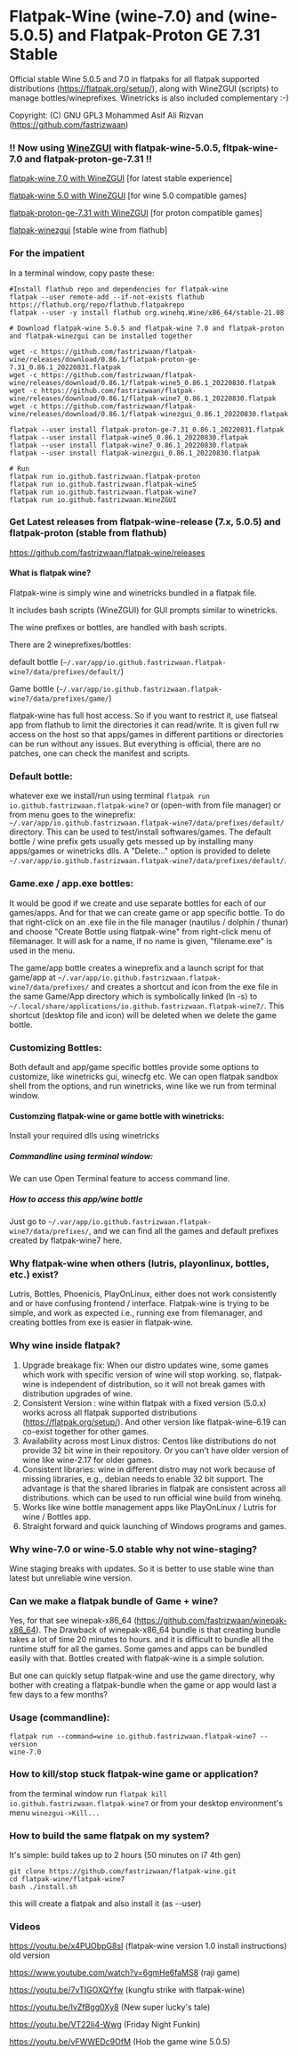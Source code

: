 # Flatpak-Wine (wine-7.0) and (wine-5.0.5) and Flatpak-Proton GE 7.31 Stable

Official stable Wine 5.0.5 and 7.0 in flatpaks for all flatpak supported distributions (https://flatpak.org/setup/), along with WineZGUI (scripts) to manage bottles/wineprefixes. Winetricks is also included complementary :-)

Copyright: (C) GNU GPL3 Mohammed Asif Ali Rizvan (https://github.com/fastrizwaan)

### !! Now using [WineZGUI](https://github.com/fastrizwaan/WineZGUI) with flatpak-wine-5.0.5, fltpak-wine-7.0 and flatpak-proton-ge-7.31 !!


[flatpak-wine 7.0 with WineZGUI](https://github.com/fastrizwaan/flatpak-wine/releases/download/0.86.1/flatpak-wine7_0.86.1_20220830.flatpak) [for latest stable experience]

[flatpak-wine 5.0 with WineZGUI](https://github.com/fastrizwaan/flatpak-wine/releases/download/0.86.1/flatpak-wine5_0.86.1_20220830.flatpak) [for wine 5.0 compatible games]

[flatpak-proton-ge-7.31 with WineZGUI](https://github.com/fastrizwaan/flatpak-wine/releases/download/0.86.1/flatpak-proton-ge-7.31_0.86.1_20220831.flatpak) [for proton compatible games]

[flatpak-winezgui](https://github.com/fastrizwaan/flatpak-wine/releases/download/0.86.1/flatpak-winezgui_0.86.1_20220830.flatpak) [stable wine from flathub]

### For the impatient

In a terminal window, copy paste these:

```
#Install flathub repo and dependencies for flatpak-wine
flatpak --user remote-add --if-not-exists flathub https://flathub.org/repo/flathub.flatpakrepo
flatpak --user -y install flathub org.winehq.Wine/x86_64/stable-21.08

# Download flatpak-wine 5.0.5 and flatpak-wine 7.0 and flatpak-proton and flatpak-winezgui can be installed together

wget -c https://github.com/fastrizwaan/flatpak-wine/releases/download/0.86.1/flatpak-proton-ge-7.31_0.86.1_20220831.flatpak
wget -c https://github.com/fastrizwaan/flatpak-wine/releases/download/0.86.1/flatpak-wine5_0.86.1_20220830.flatpak
wget -c https://github.com/fastrizwaan/flatpak-wine/releases/download/0.86.1/flatpak-wine7_0.86.1_20220830.flatpak
wget -c https://github.com/fastrizwaan/flatpak-wine/releases/download/0.86.1/flatpak-winezgui_0.86.1_20220830.flatpak

flatpak --user install flatpak-proton-ge-7.31_0.86.1_20220831.flatpak
flatpak --user install flatpak-wine5_0.86.1_20220830.flatpak
flatpak --user install flatpak-wine7_0.86.1_20220830.flatpak
flatpak --user install flatpak-winezgui_0.86.1_20220830.flatpak

# Run
flatpak run io.github.fastrizwaan.flatpak-proton
flatpak run io.github.fastrizwaan.flatpak-wine5
flatpak run io.github.fastrizwaan.flatpak-wine7
flatpak run io.github.fastrizwaan.WineZGUI
```

### Get Latest releases from flatpak-wine-release (7.x, 5.0.5) and flatpak-proton (stable from flathub)

https://github.com/fastrizwaan/flatpak-wine/releases


#### What is flatpak wine?

Flatpak-wine is simply wine and winetricks bundled in a flatpak file. 

It includes bash scripts (WineZGUI) for GUI prompts similar to winetricks.

The wine prefixes or bottles, are handled with bash scripts.

There are 2 wineprefixes/bottles:

   default bottle (`~/.var/app/io.github.fastrizwaan.flatpak-wine7/data/prefixes/default/`)

   Game bottle    (`~/.var/app/io.github.fastrizwaan.flatpak-wine7/data/prefixes/game/`)

flatpak-wine has full host access. So if you want to restrict it, use flatseal app from flathub to limit the directories it can read/write. It is given full rw access on the host so that  apps/games in different partitions or directories can be run without any issues. But everything is official, there are no patches, one can check the manifest and scripts. 

### Default bottle:

whatever exe we install/run using terminal `flatpak run io.github.fastrizwaan.flatpak-wine7` or (open-with from file manager)  or from menu goes to the wineprefix: `~/.var/app/io.github.fastrizwaan.flatpak-wine7/data/prefixes/default/` directory. This can be used to test/install softwares/games. The default bottle / wine prefix gets usually gets messed up by installing many apps/games or winetricks dlls. A "Delete..." option is provided to delete `~/.var/app/io.github.fastrizwaan.flatpak-wine7/data/prefixes/default/`. 

### Game.exe / app.exe bottles:

It would be good if we create and use separate bottles for each of our games/apps. And for that we can create game or app specific bottle. To do that right-click on an .exe file in the file manager (nautilus / dolphin / thunar) and choose "Create Bottle using flatpak-wine" from right-click menu of filemanager. It will ask for a name, if no name is given, "filename.exe" is used in the menu. 

The game/app bottle creates a wineprefix and a launch script for that game/app at `~/.var/app/io.github.fastrizwaan.flatpak-wine7/data/prefixes/` and creates a shortcut and icon from the exe file in the same Game/App directory which is symbolically linked (ln -s) to `~/.local/share/applications/io.github.fastrizwaan.flatpak-wine7/`. This shortcut (desktop file and icon) will be deleted when we delete the game bottle.

### Customizing Bottles:

Both default and app/game specific bottles provide some options to customize, like winetricks gui, winecfg etc. We can open flatpak sandbox shell from the options, and run winetricks, wine like we run from terminal window.

#### Customzing flatpak-wine or game bottle with winetricks:

Install your required dlls using winetricks 

##### Commandline using terminal window:

We  can use Open Terminal feature to access command line.

##### How to access this app/wine bottle

Just go to `~/.var/app/io.github.fastrizwaan.flatpak-wine7/data/prefixes/`, and we can find all the games and default prefixes created by flatpak-wine7 here.

### Why flatpak-wine when others (lutris, playonlinux, bottles, etc.) exist?

Lutris, Bottles, Phoenicis, PlayOnLinux, either does not work consistently and or have confusing frontend / interface. 
Flatpak-wine is trying to be simple, and work as expected i.e., running exe from filemanager, and creating bottles from exe is easier in flatpak-wine.

### Why wine inside flatpak?

1. Upgrade breakage fix: When our distro updates wine, some games which work with specific version of wine will stop working. so, flatpak-wine is independent of distribution, so it will not break games with distribution upgrades of wine.
2. Consistent Version  : wine within flatpak with a fixed version (5.0.x) works across all flatpak supported distributions (https://flatpak.org/setup/). And other version like flatpak-wine-6.19 can co-exist together for other games.
3. Availability across most Linux distros: Centos like distributions do not provide 32 bit wine in their repository. Or you can't have older version of wine like wine-2.17 for older games.
4. Consistent libraries: wine in different distro may not work because of missing libraries, e.g., debian needs to enable 32 bit support. The advantage is that the shared libraries in flatpak are consistent across all distributions.  which can be used to run official wine build from winehq.
5. Works like wine bottle management apps like PlayOnLinux / Lutris for wine / Bottles app.
6. Straight forward and quick launching of Windows programs and games.

### Why wine-7.0 or wine-5.0 stable why not wine-staging?

Wine staging breaks with updates. So it is better to use stable wine than latest but unreliable wine version. 

### Can we make a flatpak bundle of Game + wine?

Yes, for that see winepak-x86_64 (https://github.com/fastrizwaan/winepak-x86_64). 
The Drawback of winepak-x86_64 bundle is that creating bundle takes a lot of time 20 minutes to hours. and it is difficult to bundle all the runtime stuff for all the games. Some games and apps can be bundled easily with that. Bottles created with flatpak-wine is a simple solution.

But one can quickly setup flatpak-wine and use the game directory, why bother with creating a flatpak-bundle when the game or app would last a few days to a few months?

### Usage (commandline):

```
flatpak run --command=wine io.github.fastrizwaan.flatpak-wine7 --version
wine-7.0
```

### How to kill/stop stuck flatpak-wine game or application?

from the terminal window run `flatpak kill io.github.fastrizwaan.flatpak-wine7` or from your desktop environment's menu `winezgui->Kill...`

### How to build the same flatpak on my system?

It's simple: build takes up to 2 hours (50 minutes on i7 4th gen)

```
git clone https://github.com/fastrizwaan/flatpak-wine.git
cd flatpak-wine/flatpak-wine7
bash ./install.sh
```

this will create a flatpak and also install it (as --user)

 
### Videos

https://youtu.be/x4PUObpG8sI                (flatpak-wine version 1.0 install instructions) old version

https://www.youtube.com/watch?v=6gmHe6faMS8 (raji game)

https://youtu.be/7vTIGOXQYfw                (kungfu strike with flatpak-wine)

https://youtu.be/IvZfBgg0Xy8                (New super lucky's tale)

https://youtu.be/VT22Ii4-Wwg                (Friday Night Funkin)

https://youtu.be/vFWWEDc9OfM                (Hob the game wine 5.0.5)
